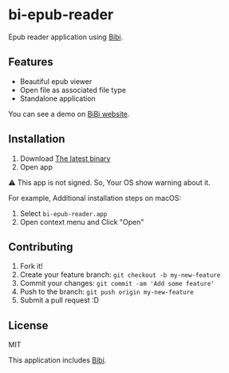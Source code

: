 # bi-epub-reader

Epub reader application using [Bibi](https://bibi.epub.link/).

## Features

- Beautiful epub viewer
- Open file as associated file type
- Standalone application

You can see a demo on [BiBi website](https://bibi.epub.link/).

## Installation

1. Download [The latest binary](https://github.com/azu/bi-epub-reader/releases/latest)
2. Open app

:warning: This app is not signed. So, Your OS show warning about it.

For example, Additional installation steps on macOS:

1. Select `bi-epub-reader.app`
2. Open context menu and Click "Open"

## Contributing

1. Fork it!
2. Create your feature branch: `git checkout -b my-new-feature`
3. Commit your changes: `git commit -am 'Add some feature'`
4. Push to the branch: `git push origin my-new-feature`
5. Submit a pull request :D

## License

MIT

This application includes [Bibi](https://bibi.epub.link/).
